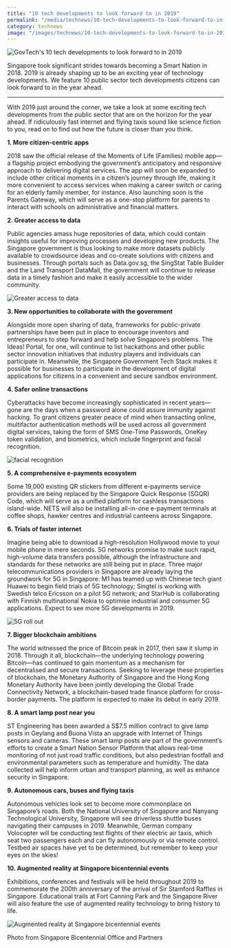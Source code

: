 ```yaml
---
title: "10 tech developments to look forward to in 2019"
permalink: "/media/technews/10-tech-developments-to-look-forward-to-in-2019"
category: technews
image: "/images/technews/10-tech-developments-to-look-forward-to-in-2019-part1.png"
---
```

     
![GovTech's 10 tech developments to look forward to in 2019](/images/technews/10-tech-developments-to-look-forward-to-in-2019-part1.png)

Singapore took significant strides towards becoming a Smart Nation in 2018. 2019 is already shaping up to be an exciting year of technology developments. We feature 10 public sector tech developments citizens can look forward to in the year ahead. 

---
With 2019 just around the corner, we take a look at some exciting tech developments from the public sector that are on the horizon for the year ahead. If ridiculously fast internet and flying taxis sound like science fiction to you, read on to find out how the future is closer than you think.

**1. More citizen-centric apps**

2018 saw the official release of the Moments of Life (Families) mobile app—a flagship project embodying the government’s anticipatory and responsive approach to delivering digital services. The app will soon be expanded to include other critical moments in a citizen’s journey through life, making it more convenient to access services when making a career switch or caring for an elderly family member, for instance. Also launching soon is the Parents Gateway, which will serve as a one-stop platform for parents to interact with schools on administrative and financial matters.

**2. Greater access to data**

Public agencies amass huge repositories of data, which could contain insights useful for improving processes and developing new products. The Singapore government is thus looking to make more datasets publicly available to crowdsource ideas and co-create solutions with citizens and businesses. Through portals such as Data.gov.sg, the SingStat Table Builder and the Land Transport DataMall, the government will continue to release data in a timely fashion and make it easily accessible to the wider community.

![Greater access to data](/images/technews/10-tech-developments-to-look-forward-to-in-2019-part4.png)

**3. New opportunities to collaborate with the government**

Alongside more open sharing of data, frameworks for public-private partnerships have been put in place to encourage inventors and entrepreneurs to step forward and help solve Singapore’s problems. The Ideas! Portal, for one, will continue to list hackathons and other public sector innovation initiatives that industry players and individuals can participate in. Meanwhile, the Singapore Government Tech Stack makes it possible for businesses to participate in the development of digital applications for citizens in a convenient and secure sandbox environment.

**4. Safer online transactions**

Cyberattacks have become increasingly sophisticated in recent years—gone are the days when a password alone could assure immunity against hacking. To grant citizens greater peace of mind when transacting online, multifactor authentication methods will be used across all government digital services, taking the form of SMS One-Time Passwords, OneKey token validation, and biometrics, which include fingerprint and facial recognition. 

![facial recognition](/images/technews/10-tech-developments-to-look-forward-to-in-2019-part3.png)

**5. A comprehensive e-payments ecosystem**

Some 19,000 existing QR stickers from different e-payments service providers are being replaced by the Singapore Quick Response (SGQR) Code, which will serve as a unified platform for cashless transactions island-wide. NETS will also be installing all-in-one e-payment terminals at coffee shops, hawker centres and industrial canteens across Singapore. 

**6. Trials of faster internet**

Imagine being able to download a high-resolution Hollywood movie to your mobile phone in mere seconds. 5G networks promise to make such rapid, high-volume data transfers possible, although the infrastructure and standards for these networks are still being put in place. Three major telecommunications providers in Singapore are already laying the groundwork for 5G in Singapore: M1 has teamed up with Chinese tech giant Huawei to begin field trials of 5G technology; Singtel is working with Swedish telco Ericsson on a pilot 5G network; and StarHub is collaborating with Finnish multinational Nokia to optimise industrial and consumer 5G applications. Expect to see more 5G developments in 2019.

![5G roll out](/images/technews/10-tech-developments-to-look-forward-to-in-2019-part5.png)

**7. Bigger blockchain ambitions**

The world witnessed the price of Bitcoin peak in 2017, then saw it slump in 2018. Through it all, blockchain—the underlying technology powering Bitcoin—has continued to gain momentum as a mechanism for decentralised and secure transactions. Seeking to leverage these properties of blockchain, the Monetary Authority of Singapore and the Hong Kong Monetary Authority have been jointly developing the Global Trade Connectivity Network, a blockchain-based trade finance platform for cross-border payments. The platform is expected to make its debut in early 2019. 

**8. A smart lamp post near you**

ST Engineering has been awarded a S$7.5 million contract to give lamp posts in Geylang and Buona Vista an upgrade with Internet of Things sensors and cameras. These smart lamp posts are part of the government’s efforts to create a Smart Nation Sensor Platform that allows real-time monitoring of not just road traffic conditions, but also pedestrian footfall and environmental parameters such as temperature and humidity. The data collected will help inform urban and transport planning, as well as enhance security in Singapore.

**9. Autonomous cars, buses and flying taxis**

Autonomous vehicles look set to become more commonplace on Singapore’s roads. Both the National University of Singapore and Nanyang Technological University, Singapore will see driverless shuttle buses navigating their campuses in 2019. Meanwhile, German company Volocopter will be conducting test flights of their electric air taxis, which seat two passengers each and can fly autonomously or via remote control. Testbed air spaces have yet to be determined, but remember to keep your eyes on the skies!

**10. Augmented reality at Singapore bicentennial events**

Exhibitions, conferences and festivals will be held throughout 2019 to commemorate the 200th anniversary of the arrival of Sir Stamford Raffles in Singapore. Educational trails at Fort Canning Park and the Singapore River will also feature the use of augmented reality technology to bring history to life.

![Augmented reality at Singapore bicentennial events](/images/technews/10-tech-developments-to-look-forward-to-in-2019-part2.png)

Photo from Singapore Bicentennial Office and Partners
